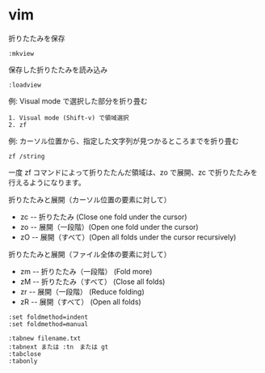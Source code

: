 # vim
折りたたみを保存
```
:mkview
```
保存した折りたたみを読み込み
```
:loadview
```


例: Visual mode で選択した部分を折り畳む  
```
1. Visual mode (Shift-v) で領域選択  
2. zf
```  
例: カーソル位置から、指定した文字列が見つかるところまでを折り畳む
```
zf /string
```
一度 zf コマンドによって折りたたんだ領域は、zo で展開、zc で折りたたみを行えるようになります。

折りたたみと展開（カーソル位置の要素に対して）
- zc  -- 折りたたみ (Close one fold under the cursor)
- zo  -- 展開（一段階）(Open one fold under the cursor)
- zO  -- 展開（すべて）(Open all folds under the cursor recursively)

折りたたみと展開（ファイル全体の要素に対して）
- zm -- 折りたたみ（一段階） (Fold more)
- zM -- 折りたたみ（すべて） (Close all folds)
- zr -- 展開（一段階） (Reduce folding)
- zR -- 展開（すべて） (Open all folds)

```
:set foldmethod=indent
:set foldmethod=manual
```

```
:tabnew filename.txt
:tabnext または :tn　または gt
:tabclose
:tabonly
```
